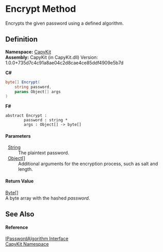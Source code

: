 # Encrypt Method


Encrypts the given password using a defined algorithm.



## Definition
**Namespace:** <a href="N_CapyKit">CapyKit</a>  
**Assembly:** CapyKit (in CapyKit.dll) Version: 1.0.0+735d7c4c91a8ae04c2d8cae4ce85ddf4909e5b7d

**C#**
``` C#
byte[] Encrypt(
	string password,
	params Object[] args
)
```
**F#**
``` F#
abstract Encrypt : 
        password : string * 
        args : Object[] -> byte[] 
```



#### Parameters
<dl><dt>  <a href="https://learn.microsoft.com/dotnet/api/system.string" target="_blank" rel="noopener noreferrer">String</a></dt><dd>The plaintext password.</dd><dt>  <a href="https://learn.microsoft.com/dotnet/api/system.object" target="_blank" rel="noopener noreferrer">Object</a>[]</dt><dd>Additional arguments for the encryption process, such as salt and length.</dd></dl>

#### Return Value
<a href="https://learn.microsoft.com/dotnet/api/system.byte" target="_blank" rel="noopener noreferrer">Byte</a>[]  
A byte array with the hashed *password*.

## See Also


#### Reference
<a href="T_CapyKit_IPasswordAlgorithm">IPasswordAlgorithm Interface</a>  
<a href="N_CapyKit">CapyKit Namespace</a>  
